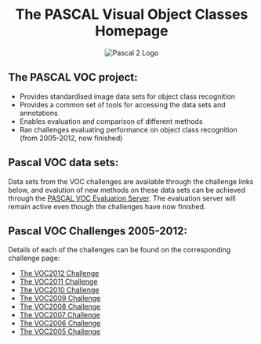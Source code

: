 <div align=center>

# The PASCAL Visual Object Classes Homepage 
</div>

<center>

![Pascal 2 Logo](http://host.robots.ox.ac.uk/pascal/VOC/pascal2.png)
</center>

## The PASCAL VOC project:
- Provides standardised image data sets for object class recognition
- Provides a common set of tools for accessing the data sets and annotations
- Enables evaluation and comparison of different methods 
- Ran challenges evaluating performance on object class recognition (from 2005-2012, now finished)

## Pascal VOC data sets:
Data sets from the VOC challenges are available through the challenge links below, and evalution of new methods on these data sets can be achieved through the  [PASCAL VOC Evaluation Server](http://host.robots.ox.ac.uk:8080/).  The evaluation server will remain active even though the challenges have now finished.

## Pascal VOC Challenges 2005-2012:
Details of each of the challenges can be found on the corresponding challenge page:

- [The VOC2012 Challenge](http://host.robots.ox.ac.uk/pascal/VOC/voc2012/index.html)
- [The VOC2011 Challenge](http://host.robots.ox.ac.uk/pascal/VOC/voc2011/index.html)
- [The VOC2010 Challenge](http://host.robots.ox.ac.uk/pascal/VOC/voc2010/index.html)
- [The VOC2009 Challenge](http://host.robots.ox.ac.uk/pascal/VOC/voc2009/index.html)
- [The VOC2008 Challenge](http://host.robots.ox.ac.uk/pascal/VOC/voc2008/index.html)
- [The VOC2007 Challenge](http://host.robots.ox.ac.uk/pascal/VOC/voc2007/index.html)
- [The VOC2006 Challenge](http://host.robots.ox.ac.uk/pascal/VOC/voc2006/index.html)
- [The VOC2005 Challenge](http://host.robots.ox.ac.uk/pascal/VOC/voc2005/index.html)
